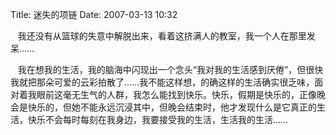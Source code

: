 Title: 迷失的项链
Date: 2007-03-13 10:32

<p> </p> 
<p>&nbsp;&nbsp; 我还没有从篮球的失意中解脱出来，看着这挤满人的教室，我一个人在那里发呆……</p> 
<p>&nbsp;&nbsp; 我在想我的生活，我的脑海中闪现出一个念头“我对我的生活感到厌倦”，但很快我就把那朵可爱的云彩拍散了……我不能这样想，的确这样的生活确实很乏味，面对着我眼前这毫无生气的人群，我怎么能找到快乐。快乐，假期是快乐的，正像晚会是快乐的，但她不能永远沉浸其中，但晚会结束时，他才发现什么是它真正的生活，快乐不会每时每刻在我身边，我要接受我的生活，生活我的生活……</p>
